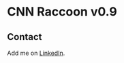 # CNN Raccoon v0.9


## Contact

Add me on [LinkedIn](https://www.linkedin.com/in/luka-anicin/).



